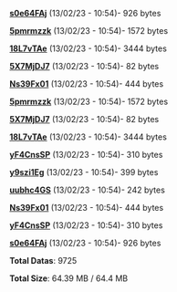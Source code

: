 [**s0e64FAj**](/data/s0e64FAj.txt) (13/02/23 - 10:54)- 926 bytes

[**5pmrmzzk**](/data/5pmrmzzk.txt) (13/02/23 - 10:54)- 1572 bytes

[**18L7vTAe**](/data/18L7vTAe.txt) (13/02/23 - 10:54)- 3444 bytes

[**5X7MjDJ7**](/data/5X7MjDJ7.txt) (13/02/23 - 10:54)- 82 bytes

[**Ns39Fx01**](/data/Ns39Fx01.txt) (13/02/23 - 10:54)- 444 bytes

[**5pmrmzzk**](/data/5pmrmzzk.txt) (13/02/23 - 10:54)- 1572 bytes

[**5X7MjDJ7**](/data/5X7MjDJ7.txt) (13/02/23 - 10:54)- 82 bytes

[**18L7vTAe**](/data/18L7vTAe.txt) (13/02/23 - 10:54)- 3444 bytes

[**yF4CnsSP**](/data/yF4CnsSP.txt) (13/02/23 - 10:54)- 310 bytes

[**y9szi1Eg**](/data/y9szi1Eg.txt) (13/02/23 - 10:54)- 399 bytes

[**uubhc4GS**](/data/uubhc4GS.txt) (13/02/23 - 10:54)- 242 bytes

[**Ns39Fx01**](/data/Ns39Fx01.txt) (13/02/23 - 10:54)- 444 bytes

[**yF4CnsSP**](/data/yF4CnsSP.txt) (13/02/23 - 10:54)- 310 bytes

[**s0e64FAj**](/data/s0e64FAj.txt) (13/02/23 - 10:54)- 926 bytes

**Total Datas**: 9725

**Total Size**: 64.39 MB / 64.4 MB